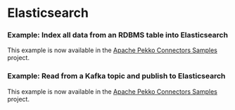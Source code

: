 # Elasticsearch

### Example: Index all data from an RDBMS table into Elasticsearch

This example is now available in the [Apache Pekko Connectors Samples](https://github.com/apache/pekko-connectors-samples/tree/main/alpakka-sample-jdbc-to-elasticsearch/) project.


### Example: Read from a Kafka topic and publish to Elasticsearch

This example is now available in the [Apache Pekko Connectors Samples](https://github.com/apache/pekko-connectors-samples/tree/main/alpakka-sample-kafka-to-elasticsearch/) project.
